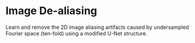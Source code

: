 # Image De-aliasing
Learn and remove the 2D image aliasing artifacts caused by undersampled Fourier space (ten-fold) using a modified U-Net structure.

